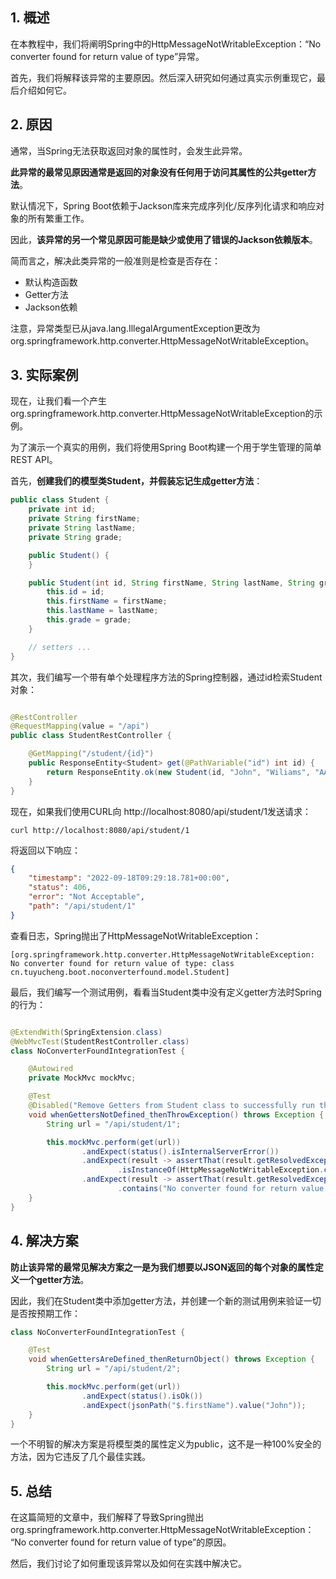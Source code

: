 ## 1. 概述

在本教程中，我们将阐明Spring中的HttpMessageNotWritableException：“No converter found for return value of type”异常。

首先，我们将解释该异常的主要原因。然后深入研究如何通过真实示例重现它，最后介绍如何它。

## 2. 原因

通常，当Spring无法获取返回对象的属性时，会发生此异常。

**此异常的最常见原因通常是返回的对象没有任何用于访问其属性的公共getter方法**。

默认情况下，Spring Boot依赖于Jackson库来完成序列化/反序列化请求和响应对象的所有繁重工作。

因此，**该异常的另一个常见原因可能是缺少或使用了错误的Jackson依赖版本**。

简而言之，解决此类异常的一般准则是检查是否存在：

+ 默认构造函数
+ Getter方法
+ Jackson依赖

注意，异常类型已从java.lang.IllegalArgumentException更改为org.springframework.http.converter.HttpMessageNotWritableException。

## 3. 实际案例

现在，让我们看一个产生org.springframework.http.converter.HttpMessageNotWritableException的示例。

为了演示一个真实的用例，我们将使用Spring Boot构建一个用于学生管理的简单REST API。

首先，**创建我们的模型类Student，并假装忘记生成getter方法**：

```java
public class Student {
    private int id;
    private String firstName;
    private String lastName;
    private String grade;

    public Student() {
    }

    public Student(int id, String firstName, String lastName, String grade) {
        this.id = id;
        this.firstName = firstName;
        this.lastName = lastName;
        this.grade = grade;
    }

    // setters ...
}
```

其次，我们编写一个带有单个处理程序方法的Spring控制器，通过id检索Student对象：

```java

@RestController
@RequestMapping(value = "/api")
public class StudentRestController {

    @GetMapping("/student/{id}")
    public ResponseEntity<Student> get(@PathVariable("id") int id) {
        return ResponseEntity.ok(new Student(id, "John", "Wiliams", "AA"));
    }
}
```

现在，如果我们使用CURL向 http://localhost:8080/api/student/1发送请求：

```shell
curl http://localhost:8080/api/student/1
```

将返回以下响应：

```json
{
    "timestamp": "2022-09-18T09:29:18.781+00:00",
    "status": 406,
    "error": "Not Acceptable",
    "path": "/api/student/1"
}
```

查看日志，Spring抛出了HttpMessageNotWritableException：

```text
[org.springframework.http.converter.HttpMessageNotWritableException: No converter found for return value of type: class cn.tuyucheng.boot.noconverterfound.model.Student]
```

最后，我们编写一个测试用例，看看当Student类中没有定义getter方法时Spring的行为：

```java

@ExtendWith(SpringExtension.class)
@WebMvcTest(StudentRestController.class)
class NoConverterFoundIntegrationTest {

    @Autowired
    private MockMvc mockMvc;

    @Test
    @Disabled("Remove Getters from Student class to successfully run this test case")
    void whenGettersNotDefined_thenThrowException() throws Exception {
        String url = "/api/student/1";

        this.mockMvc.perform(get(url))
                .andExpect(status().isInternalServerError())
                .andExpect(result -> assertThat(result.getResolvedException())
                        .isInstanceOf(HttpMessageNotWritableException.class))
                .andExpect(result -> assertThat(result.getResolvedException().getMessage())
                        .contains("No converter found for return value of type"));
    }
}
```

## 4. 解决方案

**防止该异常的最常见解决方案之一是为我们想要以JSON返回的每个对象的属性定义一个getter方法**。

因此，我们在Student类中添加getter方法，并创建一个新的测试用例来验证一切是否按预期工作：

```java
class NoConverterFoundIntegrationTest {

    @Test
    void whenGettersAreDefined_thenReturnObject() throws Exception {
        String url = "/api/student/2";

        this.mockMvc.perform(get(url))
                .andExpect(status().isOk())
                .andExpect(jsonPath("$.firstName").value("John"));
    }
}
```

一个不明智的解决方案是将模型类的属性定义为public，这不是一种100%安全的方法，因为它违反了几个最佳实践。

## 5. 总结

在这篇简短的文章中，我们解释了导致Spring抛出org.springframework.http.converter.HttpMessageNotWritableException：
“No converter found for return value of type”的原因。

然后，我们讨论了如何重现该异常以及如何在实践中解决它。
